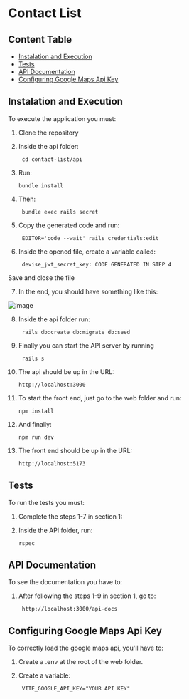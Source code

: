 # Contact List

## Content Table
- [Instalation and Execution](#instalation-and-execution)
- [Tests](#tests)
- [API Documentation](#api-documentation)
- [Configuring Google Maps Api Key](#configuring-google-maps-api-key)
## Instalation and Execution
To execute the application you must:
1. Clone the repository

2. Inside the api folder: 

        cd contact-list/api

3. Run:

       bundle install 

4. Then:

        bundle exec rails secret 

5. Copy the generated code and run:

        EDITOR='code --wait' rails credentials:edit

6. Inside the opened file, create a variable called:

        devise_jwt_secret_key: CODE GENERATED IN STEP 4

Save and close the file

7. In the end, you should have something like this:

![image](https://github.com/gmkoeb/contact-list/assets/105087841/cc8961d1-a892-42c9-994c-a712861c84a2)

8. Inside the api folder run:

        rails db:create db:migrate db:seed

9. Finally you can start the API server by running

        rails s

10. The api should be up in the URL:

        http://localhost:3000

11. To start the front end, just go to the web folder and run:

        npm install

12. And finally:

        npm run dev

13. The front end should be up in the URL:

        http://localhost:5173

## Tests
To run the tests you must:

1. Complete the steps 1-7 in section 1:

2. Inside the API folder, run:

       rspec

## API Documentation
To see the documentation you have to:

1. After following the steps 1-9 in section 1, go to:

        http://localhost:3000/api-docs

## Configuring Google Maps Api Key
To correctly load the google maps api, you'll have to: 

1. Create a .env at the root of the web folder.

2. Create a variable:

        VITE_GOOGLE_API_KEY="YOUR API KEY"
